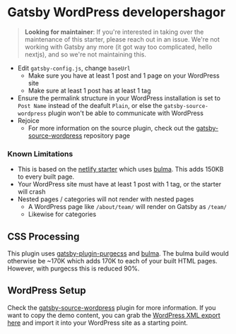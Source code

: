 # Gatsby WordPress developershagor


> **Looking for maintainer**: If you're interested in taking over the maintenance of this starter, please reach out in an issue. We're not working with Gatsby any more (it got way too complicated, hello nextjs), and so we're not maintaining this.


* Edit `gatsby-config.js`, change `baseUrl`
  - Make sure you have at least 1 post and 1 page on your WordPress site
  - Make sure at least 1 post has at least 1 tag
* Ensure the permalink structure in your WordPress installation is set to `Post Name` instead of the deafult `Plain`, or else the `gatsby-source-wordpress` plugin won't be able to communicate with WordPress
* Rejoice
  - For more information on the source plugin, check out the [gatsby-source-wordpress](https://github.com/gatsbyjs/gatsby/tree/master/packages/gatsby-source-wordpress) repository page

### Known Limitations

* This is based on the [netlify starter](https://github.com/netlify-templates/gatsby-starter-netlify-cms) which uses [bulma](https://bulma.io). This adds 150KB to every built page.
* Your WordPress site must have at least 1 post with 1 tag, or the starter will crash
* Nested pages / categories will not render with nested pages
  - A WordPress page like `/about/team/` will render on Gatsby as `/team/`
  - Likewise for categories

## CSS Processing

This plugin uses [gatsby-plugin-purgecss](https://www.gatsbyjs.org/packages/gatsby-plugin-purgecss/) and [bulma](https://bulma.io/). The bulma build would otherwise be ~170K which adds 170K to each of your built HTML pages. However, with purgecss this is reduced 90%.

## WordPress Setup

Check the [gatsby-source-wordpress](https://github.com/gatsbyjs/gatsby/tree/master/packages/gatsby-source-wordpress) plugin for more information. If you want to copy the demo content, you can grab the [WordPress XML export here](https://wpdemo.gatsbycentral.com/gatsbystarterwordpress.WordPress.2019-09-12.xml) and import it into your WordPress site as a starting point.
